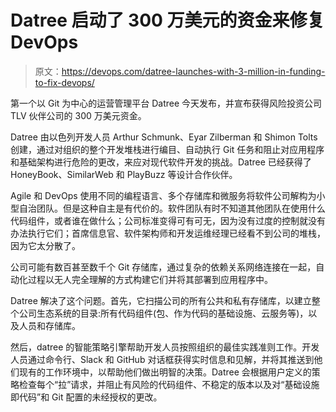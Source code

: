 # Datree 启动了 300 万美元的资金来修复 DevOps

> 原文：<https://devops.com/datree-launches-with-3-million-in-funding-to-fix-devops/>

第一个以 Git 为中心的运营管理平台 Datree 今天发布，并宣布获得风险投资公司 TLV 伙伴公司的 300 万美元资金。

Datree 由以色列开发人员 Arthur Schmunk、Eyar Zilberman 和 Shimon Tolts 创建，通过对组织的整个开发堆栈进行编目、自动执行 Git 任务和阻止对应用程序和基础架构进行危险的更改，来应对现代软件开发的挑战。Datree 已经获得了 HoneyBook、SimilarWeb 和 PlayBuzz 等设计合作伙伴。

Agile 和 DevOps 使用不同的编程语言、多个存储库和微服务将软件公司解构为小型自治团队。但是这种自主是有代价的。软件团队有时不知道其他团队在使用什么代码组件，或者谁在做什么；公司标准变得可有可无，因为没有过度的控制就没有办法执行它们；首席信息官、软件架构师和开发运维经理已经看不到公司的堆栈，因为它太分散了。

公司可能有数百甚至数千个 Git 存储库，通过复杂的依赖关系网络连接在一起，自动化过程以无人完全理解的方式构建它们并将其部署到应用程序中。

Datree 解决了这个问题。首先，它扫描公司的所有公共和私有存储库，以建立整个公司生态系统的目录:所有代码组件(包、作为代码的基础设施、云服务等)，以及人员和存储库。

然后，datree 的智能策略引擎帮助开发人员按照组织的最佳实践准则工作。开发人员通过命令行、Slack 和 GitHub 对话框获得实时信息和见解，并将其推送到他们现有的工作环境中，以帮助他们做出明智的决策。Datree 会根据用户定义的策略检查每个“拉”请求，并阻止有风险的代码组件、不稳定的版本以及对“基础设施即代码”和 Git 配置的未经授权的更改。